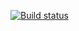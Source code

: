 [![Build status](https://ci.appveyor.com/api/projects/status/7kewtqi1t5249bo9/branch/master?svg=true)](https://ci.appveyor.com/project/Deodand/3-in-a-row-game/branch/master)
